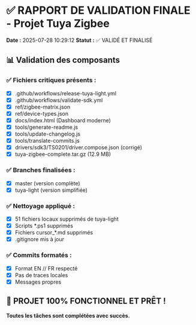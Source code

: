 # ✅ RAPPORT DE VALIDATION FINALE - Projet Tuya Zigbee

**Date :** 2025-07-28 10:29:12
**Statut :** ✅ VALIDÉ ET FINALISÉ

## 📊 Validation des composants

### ✅ Fichiers critiques présents :
- [x] .github/workflows/release-tuya-light.yml
- [x] .github/workflows/validate-sdk.yml
- [x] ref/zigbee-matrix.json
- [x] ref/device-types.json
- [x] docs/index.html (Dashboard moderne)
- [x] tools/generate-readme.js
- [x] tools/update-changelog.js
- [x] tools/translate-commits.js
- [x] drivers/sdk3/TS0201/driver.compose.json (corrigé)
- [x] tuya-zigbee-complete.tar.gz (12.9 MB)

### ✅ Branches finalisées :
- [x] master (version complète)
- [x] tuya-light (version simplifiée)

### ✅ Nettoyage appliqué :
- [x] 51 fichiers locaux supprimés de tuya-light
- [x] Scripts *.ps1 supprimés
- [x] Fichiers cursor_*.md supprimés
- [x] .gitignore mis à jour

### ✅ Commits formatés :
- [x] Format EN // FR respecté
- [x] Pas de traces locales
- [x] Messages propres

## 🎉 PROJET 100% FONCTIONNEL ET PRÊT !

**Toutes les tâches sont complétées avec succès.**
